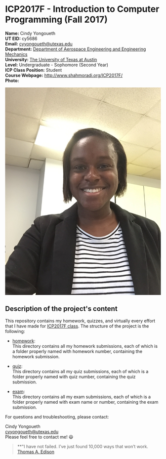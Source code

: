 # ICP2017F - Introduction to Computer Programming (Fall 2017)       

**Name:** Cindy Yongoueth   
**UT EID:** cy5686    
**Email:** cyyongoueth@utexas.edu   
**Department:** [Department of Aerospace Engineering and Engineering Mechanics](http://www.ae.utexas.edu/)    
**University:** [The University of Texas at Austin](https://www.utexas.edu/)    
**Level:** Undergraduate - Sophomore (Second Year)    
**ICP Class Position:** Student   
**Course Webpage:** http://www.shahmoradi.org/ICP2017F/             
**Photo:**

![Photo](IMG_0248.jpg)

## Description of the project's content     
This repository contains my homework, quizzes, and virtually every effort that I have made for [ICP2017F class](http://www.shahmoradi.org/ICP2017F/). The structure of the project is the following:
* [homework](homework):     
This directory contains all my homework submissions, each of which is a folder properly named with homework number, containing the homework submission.

* [quiz](quiz):    
This directory contains all my quiz submissions, each of which is a folder properly named with quiz number, containing the quiz submission.

* [exam](exam):     
This directory contains all my exam submissions, each of which is a folder properly named with exam name or number, containing the exam submission.   

For questions and troubleshooting, please contact:

Cindy Yongoueth   
cyyongoueth@utexas.edu    
Please feel free to contact me! :smiley:

>**"I have not failed. I’ve just found 10,000 ways that won’t work.  
[Thomas A. Edison](https://en.wikipedia.org/wiki/Thomas_Edison)


